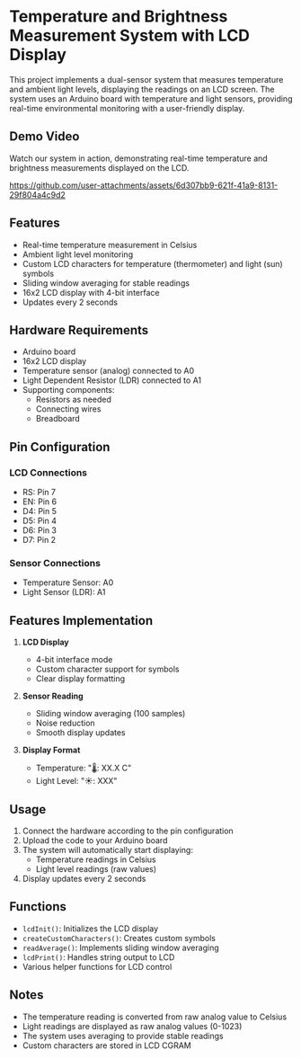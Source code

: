 # Temperature and Brightness Measurement System with LCD Display

This project implements a dual-sensor system that measures temperature and ambient light levels, displaying the readings on an LCD screen. The system uses an Arduino board with temperature and light sensors, providing real-time environmental monitoring with a user-friendly display.


## Demo Video

Watch our system in action, demonstrating real-time temperature and brightness measurements displayed on the LCD.


https://github.com/user-attachments/assets/6d307bb9-621f-41a9-8131-29f804a4c9d2


## Features

- Real-time temperature measurement in Celsius
- Ambient light level monitoring
- Custom LCD characters for temperature (thermometer) and light (sun) symbols
- Sliding window averaging for stable readings
- 16x2 LCD display with 4-bit interface
- Updates every 2 seconds

## Hardware Requirements

- Arduino board
- 16x2 LCD display
- Temperature sensor (analog) connected to A0
- Light Dependent Resistor (LDR) connected to A1
- Supporting components:
  - Resistors as needed
  - Connecting wires
  - Breadboard

## Pin Configuration

### LCD Connections

- RS: Pin 7
- EN: Pin 6
- D4: Pin 5
- D5: Pin 4
- D6: Pin 3
- D7: Pin 2

### Sensor Connections

- Temperature Sensor: A0
- Light Sensor (LDR): A1

## Features Implementation

1. **LCD Display**
   - 4-bit interface mode
   - Custom character support for symbols
   - Clear display formatting

2. **Sensor Reading**
   - Sliding window averaging (100 samples)
   - Noise reduction
   - Smooth display updates

3. **Display Format**
   - Temperature: "🌡️: XX.X C" 
   - Light Level: "☀️: XXX" 

## Usage

1. Connect the hardware according to the pin configuration
2. Upload the code to your Arduino board
3. The system will automatically start displaying:
   - Temperature readings in Celsius
   - Light level readings (raw values)
4. Display updates every 2 seconds

## Functions

- `lcdInit()`: Initializes the LCD display
- `createCustomCharacters()`: Creates custom symbols
- `readAverage()`: Implements sliding window averaging
- `lcdPrint()`: Handles string output to LCD
- Various helper functions for LCD control

## Notes

- The temperature reading is converted from raw analog value to Celsius
- Light readings are displayed as raw analog values (0-1023)
- The system uses averaging to provide stable readings
- Custom characters are stored in LCD CGRAM
